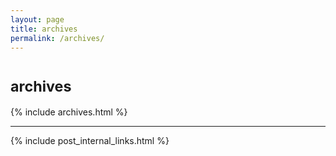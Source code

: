 ```yaml
---
layout: page
title: archives
permalink: /archives/
---
```


<h1><small>archives</small></h1>

{% include archives.html %}

---

{% include post_internal_links.html %}

